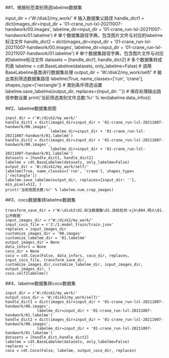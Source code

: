 ##1、根据标签类别筛选labelme数据集

input_dir = r'W:/disk2/my_work/' # 输入数据集父路径
handle_dict1 = dict(images_dir=input_dir + '01-crane_run-lxl-20211007-handwork/00.images',
                    labelme_dir=input_dir + '01-crane_run-lxl-20211007-handwork/01.labelme') # 单个数据集路径字典，包含图片文件与对应的labelme标注文件
handle_dict2 = dict(images_dir=input_dir + '01-crane_run-lxl-20211007-handwork/00.images',
                    labelme_dir=input_dir + '01-crane_run-lxl-20211007-handwork/01.labelme') # 单个数据集路径字典，包含图片文件与对应的labelme标注文件
datasets = [handle_dict1, handle_dict2] # 多个数据集转成列表
labelme = cdt.BaseLabelme(datasets, only_labelme=False) # 调用BaseLabelme基类进行数据集处理
output_dir = 'W:/disk2/my_work/self/' # 输出类别筛选数据集路径
labelme(True, name_classes=['run', 'crane'], shapes_type=['rectangle']) # 类别条件筛选设置
labelme.save_labelme(output_dir, replaces={input_dir: ''}) # 保存处理输出路径参数设置
print('当前筛选类别文件总数:%r' % len(labelme.data_infos))

##2、labelme数据集抠图
```
input_dir = r'W:/disk2/my_work/'
handle_dict1 = dict(images_dir=input_dir + '01-crane_run-lxl-20211007-handwork/00.images',
                    labelme_dir=input_dir + '01-crane_run-lxl-20211007-handwork/01.labelme')
handle_dict2 = dict(images_dir=input_dir + '01-crane_run-lxl-20211007-handwork/00.images',
                    labelme_dir=input_dir + '01-crane_run-lxl-20211007-handwork/01.labelme')
datasets = [handle_dict1, handle_dict2]
labelme = cdt.BaseLabelme(datasets, only_labelme=False)
output_dir = 'W:/disk2/my_work/self/'
labelme(True, name_classes=['run', 'crane'], shapes_type=['rectangle'])
labelme.save_labelme(output_dir, replaces={input_dir: ''}, min_pixel=512, )
print('当前抠图总数:%r' % labelme.num_crop_images) 
```
##3、coco数据集转labelme数据集
```
transform_save_dir = r'W:\disk2\02.标注数据集\01.目标检测-xjh\004.明火\01.公开数据'
input_images_dir = r'W:/disk2/my_work/'
input_coco_file = r'Z:/1.model_train/train.json'
replaces = input_images_dir
customize_images_dir = '00.images'
customize_labelme_dir = '01.labelme'
output_images_dir = None
data_infors = None
coco_dir = None
coco = cdt.Coco(False, data_infors, coco_dir, replaces, input_coco_file, transform_save_dir, customize_images_dir,customize_labelme_dir, input_images_dir, output_images_dir, )
coco.self2labelme()
```
##4、labelme数据集转coco数据集
```
input_dir = r'W:/disk2/my_work/'
output_coco_dir = 'W:/disk2/my_work/self/'
handle_dict1 = dict(images_dir=input_dir + '01-crane_run-lxl-20211007-handwork/00.images',
              labelme_dir=input_dir + '01-crane_run-lxl-20211007-handwork/01.labelme')
handle_dict2 = dict(images_dir=input_dir + '01-crane_run-lxl-20211007-handwork/00.images',
              labelme_dir=input_dir + '01-crane_run-lxl-20211007-handwork/01.labelme')
datasets = [handle_dict,handle_dict2]
labelme = cdt.BaseLabelme(datasets, only_labelme=False)
replaces = ''
coco = cdt.Coco(False, labelme, output_coco_dir, replaces)
```
